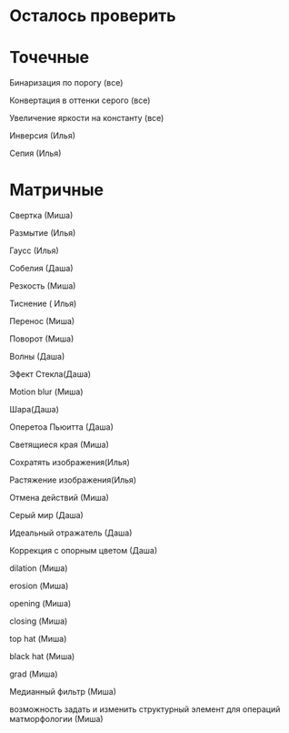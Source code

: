 # Осталось проверить

# Точечные 
Бинаризация по порогу (все)

Конвертация в оттенки серого (все)

Увеличение яркости на константу (все)

Инверсия (Илья)

Сепия (Илья)
# Матричные
Свертка (Миша)

Размытие (Илья)

Гаусс (Илья)

Собелия (Даша)

Резкость (Миша)

Тиснение ( Илья)

Перенос (Миша)

Поворот (Миша)

Волны (Даша)

Эфект Стекла(Даша)

Motion blur (Миша)

Шара(Даша)

Оперетоа Пьюитта (Даша)

Светящиеся края (Миша)

Сохратять изображения(Илья)

Растяжение изображения(Илья)

Отмена действий (Миша)

Серый мир (Даша)

Идеальный отражатель (Даша)

Коррекция с опорным цветом (Даша)

dilation (Миша)

erosion (Миша)

opening (Миша)

closing (Миша)

 top hat (Миша)
 
 black hat (Миша)
 
 grad (Миша)

 Медианный фильтр (Миша)

 возможность задать и изменить структурный элемент для
операций матморфологии (Миша)
